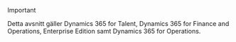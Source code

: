 > [!IMPORTANT]
> Detta avsnitt gäller Dynamics 365 for Talent, Dynamics 365 for Finance and Operations, Enterprise Edition samt Dynamics 365 for Operations. 
